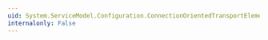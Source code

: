 ```yaml
---
uid: System.ServiceModel.Configuration.ConnectionOrientedTransportElement.MaxOutputDelay
internalonly: False
---
```

